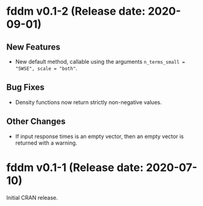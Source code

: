 # fddm v0.1-2 (Release date: 2020-09-01)

## New Features
* New default method, callable using the arguments `n_terms_small = "SWSE", scale = "both"`.

## Bug Fixes
* Density functions now return strictly non-negative values.

## Other Changes
* If input response times is an empty vector, then an empty vector is returned with a warning.





# fddm v0.1-1 (Release date: 2020-07-10)

Initial CRAN release.
